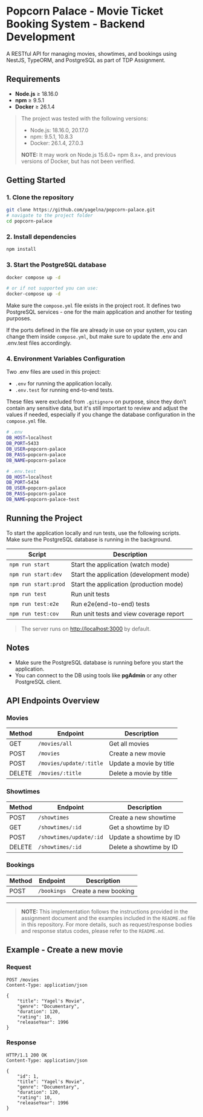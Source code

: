 
#  Popcorn Palace - Movie Ticket Booking System - Backend Development

A RESTful API for managing movies, showtimes, and bookings using NestJS, TypeORM, and PostgreSQL as part of TDP Assignment.


## Requirements

- **Node.js** ≥ 18.16.0  
- **npm** ≥ 9.5.1  
- **Docker** ≥ 26.1.4

> The project was tested with the following versions:
> - Node.js: 18.16.0, 20.17.0  
> - npm: 9.5.1, 10.8.3  
> - Docker: 26.1.4, 27.0.3
>
> **NOTE:** It may work on Node.js 15.6.0+ npm 8.x+, and previous versions of Docker, but has not been verified.

## Getting Started

### 1. Clone the repository

```bash
git clone https://github.com/yagelna/popcorn-palace.git
# navigate to the project folder
cd popcorn-palace
```

### 2. Install dependencies

```bash
npm install
```

### 3. Start the PostgreSQL database

```bash
docker compose up -d

# or if not supported you can use:
docker-compose up -d
```

Make sure the `compose.yml` file exists in the project root.
It defines two PostgreSQL services - one for the main application and another for testing purposes.

If the ports defined in the file are already in use on your system, you can change them inside `compose.yml`, but make sure to update the .env and .env.test files accordingly.


### 4. Environment Variables Configuration
Two .env files are used in this project:

- `.env` for running the application locally.
- `.env.test` for running end-to-end tests.

These files were excluded from `.gitignore` on purpose, since they don’t contain any sensitive data, but it's still important to review and adjust the values if needed, especially if you change the database configuration in the `compose.yml` file.

```bash
# .env
DB_HOST=localhost
DB_PORT=5433
DB_USER=popcorn-palace
DB_PASS=popcorn-palace
DB_NAME=popcorn-palace

# .env.test
DB_HOST=localhost
DB_PORT=5434
DB_USER=popcorn-palace
DB_PASS=popcorn-palace
DB_NAME=popcorn-palace-test
``` 

## Running the Project

To start the application locally and run tests, use the following scripts.  
Make sure the PostgreSQL database is running in the background.



| Script                 | Description                        |
|------------------------|------------------------------------|
| `npm run start`        | Start the application (watch mode)            |
| `npm run start:dev`    | Start the application (development mode)  |
| `npm run start:prod`   | Start the application (production mode) |
| `npm run test`         | Run unit tests         |
| `npm run test:e2e`     | Run e2e(end-to-end) tests          |
| `npm run test:cov`     | Run unit tests and view coverage report |

> The server runs on [http://localhost:3000](http://localhost:3000) by default.

## Notes

- Make sure the PostgreSQL database is running before you start the application.
- You can connect to the DB using tools like **pgAdmin** or any other PostgreSQL client.

## API Endpoints Overview

### Movies
| Method | Endpoint           | Description                   |
|--------|--------------------|-------------------------------|
| GET    | `/movies/all`      | Get all movies                |
| POST   | `/movies`          | Create a new movie            |
| POST   | `/movies/update/:title` | Update a movie by title  |
| DELETE | `/movies/:title`   | Delete a movie by title       |

### Showtimes
| Method | Endpoint               | Description                     |
|--------|------------------------|---------------------------------|
| POST   | `/showtimes`           | Create a new showtime           |
| GET    | `/showtimes/:id`       | Get a showtime by ID            |
| POST   | `/showtimes/update/:id`| Update a showtime by ID         |
| DELETE | `/showtimes/:id`       | Delete a showtime by ID         |

### Bookings
| Method | Endpoint        | Description             |
|--------|-----------------|-------------------------|
| POST   | `/bookings`     | Create a new booking    |  

----

> **NOTE:** This implementation follows the instructions provided in the assignment document and the examples included in the `README.md` file in this repository.
For more details, such as request/response bodies and response status codes, please refer to the `README.md`.

## Example - Create a new movie

### Request

```http
POST /movies
Content-Type: application/json

{
    "title": "Yagel's Movie",
    "genre": "Documentary",
    "duration": 120,
    "rating": 10,
    "releaseYear": 1996
}
```

### Response

```http
HTTP/1.1 200 OK
Content-Type: application/json

{
    "id": 1,
    "title": "Yagel's Movie",
    "genre": "Documentary",
    "duration": 120,
    "rating": 10,
    "releaseYear": 1996
}
```